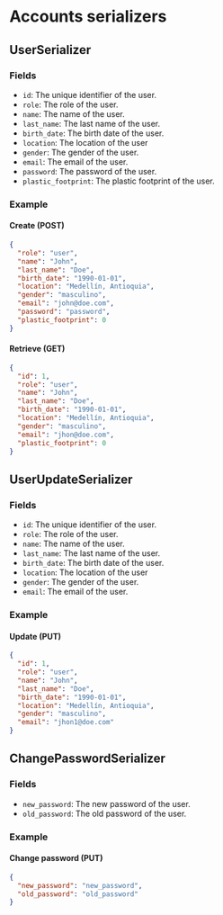 # Accounts serializers

## UserSerializer

### Fields

- `id`: The unique identifier of the user.
- `role`: The role of the user.
- `name`: The name of the user.
- `last_name`: The last name of the user.
- `birth_date`: The birth date of the user.
- `location`: The location of the user
- `gender`: The gender of the user.
- `email`: The email of the user.
- `password`: The password of the user.
- `plastic_footprint`: The plastic footprint of the user.

### Example

#### Create (POST)

```json
{
  "role": "user",
  "name": "John",
  "last_name": "Doe",
  "birth_date": "1990-01-01",
  "location": "Medellín, Antioquia",
  "gender": "masculino",
  "email": "john@doe.com",
  "password": "password",
  "plastic_footprint": 0
}
```

#### Retrieve (GET)

```json
{
  "id": 1,
  "role": "user",
  "name": "John",
  "last_name": "Doe",
  "birth_date": "1990-01-01",
  "location": "Medellín, Antioquia",
  "gender": "masculino",
  "email": "jhon@doe.com",
  "plastic_footprint": 0
}
```

## UserUpdateSerializer

### Fields

- `id`: The unique identifier of the user.
- `role`: The role of the user.
- `name`: The name of the user.
- `last_name`: The last name of the user.
- `birth_date`: The birth date of the user.
- `location`: The location of the user
- `gender`: The gender of the user.
- `email`: The email of the user.

### Example

#### Update (PUT)

```json
{
  "id": 1,
  "role": "user",
  "name": "John",
  "last_name": "Doe",
  "birth_date": "1990-01-01",
  "location": "Medellín, Antioquia",
  "gender": "masculino",
  "email": "jhon1@doe.com"
}
```

## ChangePasswordSerializer

### Fields

- `new_password`: The new password of the user.
- `old_password`: The old password of the user.

### Example

#### Change password (PUT)

```json
{
  "new_password": "new_password",
  "old_password": "old_password"
}
```
